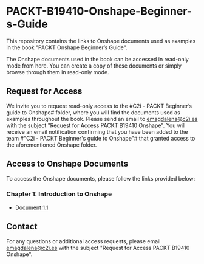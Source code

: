 # PACKT-B19410-Onshape-Beginner-s-Guide
This repository contains the links to Onshape documents used as examples in the book "PACKT Onshape Beginner’s Guide".

The Onshape documents used in the book can be accessed in read-only mode from here. 
You can create a copy of these documents or simply browse through them in read-only mode.

## Request for Access

We invite you to request read-only access to the #C2i - PACKT Beginner’s guide to Onshape# folder, where you will find the documents used as examples throughout the book. Please send an email to [emagdalena@c2i.es](mailto:emagdalena@c2i.es) with the subject "Request for Access PACKT B19410 Onshape". You will receive an email notification confirming that you have been added to the team #"C2i - PACKT Beginner's guide to Onshape"# that granted access to the aforementioned Onshape folder.

## Access to Onshape Documents
To access the Onshape documents, please follow the links provided below:

### Chapter 1: Introduction to Onshape
- [Document 1.1](https://cad.onshape.com/documents/example1)

## Contact

For any questions or additional access requests, please email [emagdalena@c2i.es](mailto:emagdalena@c2i.es) with the subject "Request for Access PACKT B19410 Onshape".
